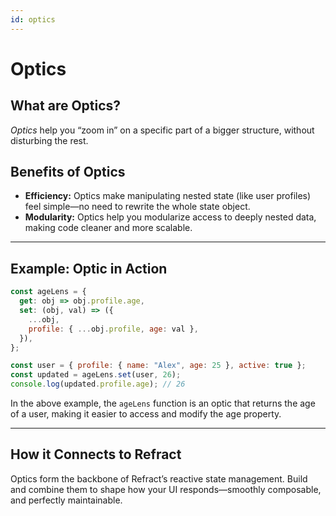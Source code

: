 ```yaml
---
id: optics
---
```

# Optics

## What are Optics?

*Optics* help you “zoom in” on a specific part of a bigger structure, without disturbing the rest.

## Benefits of Optics

- **Efficiency:** Optics make manipulating nested state (like user profiles) feel simple—no need to rewrite the whole state object.
- **Modularity:** Optics help you modularize access to deeply nested data, making code cleaner and more scalable.

---

## Example: Optic in Action

```js
const ageLens = {
  get: obj => obj.profile.age,
  set: (obj, val) => ({
    ...obj,
    profile: { ...obj.profile, age: val },
  }),
};

const user = { profile: { name: "Alex", age: 25 }, active: true };
const updated = ageLens.set(user, 26);
console.log(updated.profile.age); // 26
```

In the above example, the `ageLens` function is an optic that returns the age of a user, making it easier to access and modify the age property.

---

## How it Connects to Refract

Optics form the backbone of Refract’s reactive state management. Build and combine them to shape how your UI responds—smoothly composable, and perfectly maintainable.
